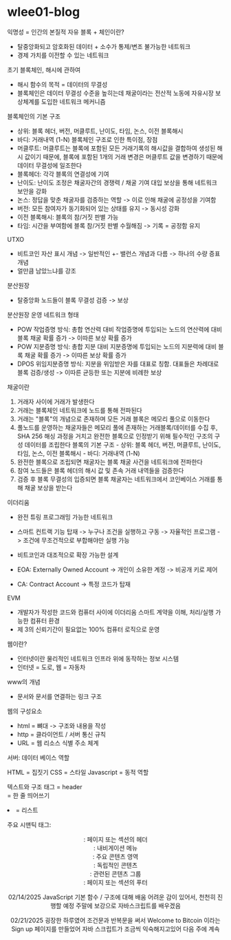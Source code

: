 # wlee01-blog
익명성 = 인간의 본질적 자유
블록 + 체인이란?
  - 탈중앙화되고 암호화된 데이터 + 소수가 통제/변조 불가능한 네트워크
  - 경제 가치를 이전할 수 있는 네트워크

초기 블록체인, 해시에 관하여 
 - 해시 함수의 목적 = 데이터의 무결성
 - 블록체인은 데이터 무결성 수준을 높히는데 채굴이라는 전산적 노동에 자유시장 보상체계를 도입한 네트워크 메커니즘 

블록체인의 기본 구조 
  - 상위: 블록 헤더, 버전, 머클루트, 난이도, 타임, 논스, 이전 블록해시
  - 바디: 거래내역 (1-N)
블록체인 구조로 인한 특이점, 장점
   - 머클루트: 머클루트는 블록에 포함된 모든 거래기록의 해시값을 결합하여 생성된 해시 값이기 때문에, 블록에 포함된 1개의 거래 변경은 머클루트 값을 변경하기 때문에 데이터 무결성에 일조한다
   - 블록헤더: 각각 블록의 연결성에 기여
   - 난이도: 난이도 조정은 채굴자간의 경쟁력 / 채굴 기여 대입 보상을 통해 네트워크 보안을 강화
   - 논스: 정답을 맞춘 채굴자를 검증하는 역할 -> 이로 인해 채굴에 공정성을 기여함
   - 버전: 모든 참여자가 동기화되어 있는 상태를 유지 -> 동시성 강화
   - 이전 블록해시: 블록의 참/거짓 판별 가능
   - 타임: 시간을 부여함에 블록 참/거짓 판별 수월해짐 -> 기록 = 공정함 유지

UTXO
   - 비트코인 자산 표시 개념 -> 일반적인 +- 밸런스 개념과 다름 -> 하나의 수량 증표 개념
   - 얼만큼 남았느냐를 강조 

분산원장
  - 탈중앙화 노드들이 블록 무결성 검증 -> 보상

분산원장 운영 네트워크 형태 
  - POW 작업증명 방식: 총합 연산력 대비 작업증명에 투입되는 노드의 연산력에 대비 블록 채굴 확률 증가 -> 이따른 보상 확률 증가
  - POW 지분증명 방식: 총합 지분 대비 지분증명에 투입되는 노드의 지분력에 대비 블록 채굴 확률 증가 -> 이따른 보상 확률 증가
  - DPOS 위임지분증명 방식: 지분을 위임받은 자를 대표로 칭함. 대표들은 차례대로 블록 검증/생성 -> 이따른 균등한 또는 지분에 비례한 보상

채굴이란
  1. 거래자 사이에 거래가 발생한다
  2. 거래는 블록체인 네트워크에 노드를 통해 전파된다
  3. 거래는 "블록"의 개념으로 존재하며 모든 거래 블록은 메모리 풀으로 이동한다
  4. 풀노드를 운영하는 채굴자들은 메모리 풀에 존재하는 거래블록/데이터를 수집 후, SHA 256 해싱 과정을 거치고 완전한 블록으로 인정받기 위해 필수적인 구조의 구성 데이터를 조립한다
      블록의 기본 구조 
    -   상위: 블록 헤더, 버전, 머클루트, 난이도, 타임, 논스, 이전 블록해시
    -   바디: 거래내역 (1-N)
  5. 완전한 블록으로 조립되면 채굴자는 블록 채굴 사건을 네트워크에 전파한다
  6. 참여 노드들은 블록 헤더의 해시 값 및 존속 거래 내역들을 검증한다
  7. 검증 후 블록 무결성의 입증되면 블록 채굴자는 네트워크에서 코인베이스 거래를 통해 채굴 보상을 받는다

이더리움 
  - 완전 튜링 프로그래밍 가능한 네트워크
  - 스마트 컨트랙 기능 탑재 -> 누구나 조건을 실행하고 구동 -> 자율적인 프로그램 -> 조건에 무조건적으로 부합해야만 실행 가능
  - 비트코인과 대조적으로 확장 가능한 설계

  - EOA: Externally Owned Account -> 개인이 소유한 계정 -> 비공개 키로 제어 
  - CA: Contract Account -> 특정 코드가 탑재

EVM 
  - 개발자가 작성한 코드와 컴퓨터 사이에 이더리움 스마트 계약을 이해, 처리/실행 가능한 컴퓨터 환경
  - 제 3의 신뢰기간이 필요없는 100% 컴퓨터 로직으로 운영

웹이란? 
 - 인터넷이란 물리적인 네트워크 인프라 위에 동작하는 정보 시스템
 - 인터넷 = 도로, 웹 = 자동차

www의 개념 
 - 문서와 문서를 연결하는 링크 구조

웹의 구성요소 
 - html = 뼈대 -> 구조와 내용을 작성
 - http = 클라이언트 / 서버 통신 규칙
 - URL = 웹 리소스 식별 주소 체계

서버: 데이터 베이스 역할

HTML = 집짓기 
CSS = 스타일 
Javascript = 동적 역할 

텍스트와 구조 태그 
  <h> = header 
  <br> = 한 줄 띄어쓰기 
  <li> = 리스트 

주요 시맨틱 태그:
<header>: 페이지 또는 섹션의 헤더
<nav>: 내비게이션 메뉴
<main>: 주요 콘텐츠 영역
<article>: 독립적인 콘텐츠
<section>: 관련된 콘텐츠 그룹
<footer>: 페이지 또는 섹션의 푸터

02/14/2025 
JavaScript 기본 함수 / 구조에 대해 배움 
어려운 감이 있어서, 천천히 진행할 예정 
주말에 보강으로 자바스크립트를 배우겠음 

02/21/2025
굉장한 하루였어 
조건문과 반복문을 써서 Welcome to Bitcoin 이라는 Sign up 페이지를 만들었어 
자바 스크립트가 조금씩 익숙해지고있어 
다음 주에 계속 










